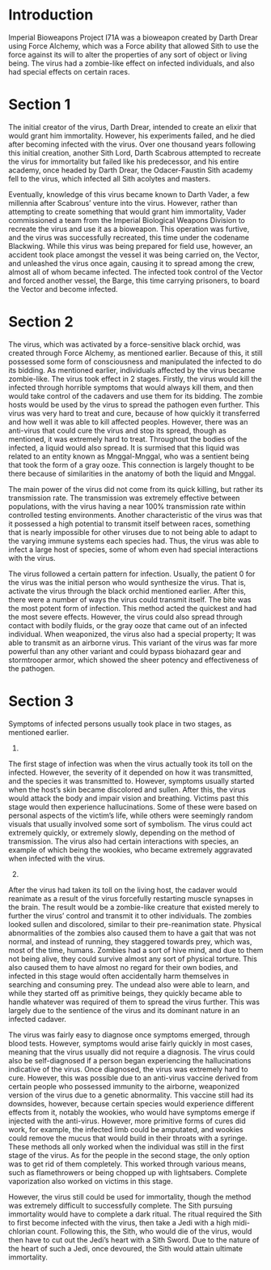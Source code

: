 # Introduction

Imperial Bioweapons Project I71A was a bioweapon created by Darth Drear using Force Alchemy, which was a Force ability that allowed Sith to use the force against its will to alter the properties of any sort of object or living being.
The virus had a zombie-like effect on infected individuals, and also had special effects on certain races.

# Section 1

The initial creator of the virus, Darth Drear, intended to create an elixir that would grant him immortality.
However, his experiments failed, and he died after becoming infected with the virus.
Over one thousand years following this initial creation, another Sith Lord, Darth Scabrous attempted to recreate the virus for immortality but failed like his predecessor, and his entire academy, once headed by Darth Drear, the Odacer-Faustin Sith academy fell to the virus, which infected all Sith acolytes and masters.

Eventually, knowledge of this virus became known to Darth Vader, a few millennia after Scabrous’ venture into the virus.
However, rather than attempting to create something that would grant him immortality, Vader commissioned a team from the Imperial Biological Weapons Division to recreate the virus and use it as a bioweapon.
This operation was furtive, and the virus was successfully recreated, this time under the codename Blackwing.
While this virus was being prepared for field use, however, an accident took place amongst the vessel it was being carried on, the Vector, and unleashed the virus once again, causing it to spread among the crew, almost all of whom became infected.
The infected took control of the Vector and forced another vessel, the Barge, this time carrying prisoners, to board the Vector and become infected.

# Section 2

The virus, which was activated by a force-sensitive black orchid, was created through Force Alchemy, as mentioned earlier.
Because of this, it still possessed some form of consciousness and manipulated the infected to do its bidding.
As mentioned earlier, individuals affected by the virus became zombie-like.
The virus took effect in 2 stages.
Firstly, the virus would kill the infected through horrible symptoms that would always kill them, and then would take control of the cadavers and use them for its bidding.
The zombie hosts would be used by the virus to spread the pathogen even further.
This virus was very hard to treat and cure, because of how quickly it transferred and how well it was able to kill affected peoples.
However, there was an anti-virus that could cure the virus and stop its spread, though as mentioned, it was extremely hard to treat.
Throughout the bodies of the infected, a liquid would also spread.
It is surmised that this liquid was related to an entity known as Mnggal-Mnggal, who was a sentient being that took the form of a gray ooze.
This connection is largely thought to be there because of similarities in the anatomy of both the liquid and Mnggal.

The main power of the virus did not come from its quick killing, but rather its transmission rate.
The transmission was extremely effective between populations, with the virus having a near 100% transmission rate within controlled testing environments.
Another characteristic of the virus was that it possessed a high potential to transmit itself between races, something that is nearly impossible for other viruses due to not being able to adapt to the varying immune systems each species had.
Thus, the virus was able to infect a large host of species, some of whom even had special interactions with the virus.

The virus followed a certain pattern for infection.
Usually, the patient 0 for the virus was the initial person who would synthesize the virus.
That is, activate the virus through the black orchid mentioned earlier.
After this, there were a number of ways the virus could transmit itself.
The bite was the most potent form of infection.
This method acted the quickest and had the most severe effects.
However, the virus could also spread through contact with bodily fluids, or the gray ooze that came out of an infected individual.
When weaponized, the virus also had a special property; It was able to transmit as an airborne virus.
This variant of the virus was far more powerful than any other variant and could bypass biohazard gear and stormtrooper armor, which showed the sheer potency and effectiveness of the pathogen.

# Section 3

Symptoms of infected persons usually took place in two stages, as mentioned earlier.

1.

The first stage of infection was when the virus actually took its toll on the infected.
However, the severity of it depended on how it was transmitted, and the species it was transmitted to.
However, symptoms usually started when the host’s skin became discolored and sullen.
After this, the virus would attack the body and impair vision and breathing.
Victims past this stage would then experience hallucinations.
Some of these were based on personal aspects of the victim’s life, while others were seemingly random visuals that usually involved some sort of symbolism.
The virus could act extremely quickly, or extremely slowly, depending on the method of transmission.
The virus also had certain interactions with species, an example of which being the wookies, who became extremely aggravated when infected with the virus.

2.

After the virus had taken its toll on the living host, the cadaver would reanimate as a result of the virus forcefully restarting muscle synapses in the brain.
The result would be a zombie-like creature that existed merely to further the virus’ control and transmit it to other individuals.
The zombies looked sullen and discolored, similar to their pre-reanimation state.
Physical abnormalities of the zombies also caused them to have a gait that was not normal, and instead of running, they staggered towards prey, which was, most of the time, humans.
Zombies had a sort of hive mind, and due to them not being alive, they could survive almost any sort of physical torture.
This also caused them to have almost no regard for their own bodies, and infected in this stage would often accidentally harm themselves in searching and consuming prey.
The undead also were able to learn, and while they started off as primitive beings, they quickly became able to handle whatever was required of them to spread the virus further.
This was largely due to the sentience of the virus and its dominant nature in an infected cadaver.

The virus was fairly easy to diagnose once symptoms emerged, through blood tests.
However, symptoms would arise fairly quickly in most cases, meaning that the virus usually did not require a diagnosis.
The virus could also be self-diagnosed if a person began experiencing the hallucinations indicative of the virus.
Once diagnosed, the virus was extremely hard to cure.
However, this was possible due to an anti-virus vaccine derived from certain people who possessed immunity to the airborne, weaponized version of the virus due to a genetic abnormality.
This vaccine still had its downsides, however, because certain species would experience different effects from it, notably the wookies, who would have symptoms emerge if injected with the anti-virus.
However, more primitive forms of cures did work, for example, the infected limb could be amputated, and wookies could remove the mucus that would build in their throats with a syringe.
These methods all only worked when the individual was still in the first stage of the virus.
As for the people in the second stage, the only option was to get rid of them completely.
This worked through various means, such as flamethrowers or being chopped up with lightsabers.
Complete vaporization also worked on victims in this stage.

However, the virus still could be used for immortality, though the method was extremely difficult to successfully complete.
The Sith pursuing immortality would have to complete a dark ritual.
The ritual required the Sith to first become infected with the virus, then take a Jedi with a high midi-chlorian count.
Following this, the Sith, who would die of the virus, would then have to cut out the Jedi’s heart with a Sith Sword.
Due to the nature of the heart of such a Jedi, once devoured, the Sith would attain ultimate immortality.
